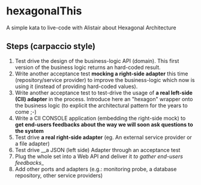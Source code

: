 # hexagonalThis
A simple kata to live-code with Alistair about Hexagonal Architecture

## Steps (carpaccio style)

1. Test drive the design of the business-logic API (domain). This first version of the business logic returns an hard-coded result.
1. Write another acceptance test __mocking a right-side adapter__ this time (repository/service provider) to improve the business-logic which now is using it (instead of providing hard-coded values).
1. Write another acceptance test to test-drive the usage of __a real left-side (ClI) adapter__ in the process. Introduce here an "hexagon" wrapper onto the business logic (to explicit the architectural pattern for the years to come ;-)
1. Write a ClI CONSOLE application (embedding the right-side mock) to __get end-users feedbacks about the way we will soon ask questions to the system__
1. Test drive __a real right-side adapter__ (eg. An external service provider or a file adapter)
1. Test drive __a JSON (left side) Adapter through an acceptance test
1. Plug the whole set into a Web API and deliver it _to gather end-users feedbacks__
1. Add other ports and adapters (e.g.: monitoring probe, a database repository, other service providers)

